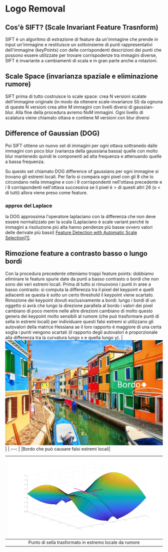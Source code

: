 # Logo Removal
## Cos'è SIFT? (Scale Invariant Feature Trasnform)
SIFT è un algoritmo di estrazione di feature da un'immagine che prende in input un'immagine e restituisce un sottoinsieme di punti rappresentativi dell'immagine (keyPoints) con delle corrispondenti descrizioni dei punti che possono essere utilizzate per trovare corrispodenze tra immagini diverse, SIFT è invariante a cambiamenti di scala e in gran parte anche a rotazioni.

## Scale Space (invarianza spaziale e eliminazione rumore)
SIFT prima di tutto costruisce lo scale space: crea N versioni scalate dell'immagine originale (in modo da ottenere scale-invariance SI) da ognuna di queste N versioni crea altre M immagini con livelli diversi di gaussian-blur. Alla fine della procedura avremo NxM immagini. Ogni livello di scalatura viene chiamato ottava e contiene M versioni con blur diversi

## Difference of Gaussian (DOG)
Poi SIFT ottiene un nuovo set di immagini per ogni ottava sottranedo dalle immagini con poco blur (varianza della gaussiana bassa) quelle con molto blur mantenedo quindi le componenti ad alta frequenza e attenuando quelle a bassa frequenza.

Su questo set chiamato DOG difference of gaussians per ogni immagine si trovano gli estremi locali. Per farlo si compara ogni pixel con gli 8 che lo circondano nella immagine e con i 9 corrispondenti nell'ottava precedente e i 9 corrispondenti nell'ottava successiva se il pixel è > di questi altri 26 (o < di tutti) allora viene preso come feature.

### approx del Laplace 
la DOG approssima l'operatore laplaciano con la differenza che non deve essere normalizzato per la scala (Laplaciano è scale variant perché le immagini a risoluzione più alta hanno pendenze più basse ovvero valori delle derivate più bassi)
[Feature Detection with Automatic Scale Selection[1]](https://www.google.com/url?sa=t&rct=j&q=&esrc=s&source=web&cd=&cad=rja&uact=8&ved=2ahUKEwimn5HDnKL9AhXdVPEDHWv8DBUQgAMoAHoECAQQAw&url=https%3A%2F%2Fscholar.google.it%2Fscholar_url%3Furl%3Dhttps%3A%2F%2Fwww.diva-portal.org%2Fsmash%2Fget%2Fdiva2%3A453064%2FFULLTEXT01.pdf%26hl%3Dit%26sa%3DX%26ei%3DeWvyY53MAYnRmQG5rZjoBQ%26scisig%3DAAGBfm2D1tnXnxPIQhLCQ1lZ67xJ3atmlw%26oi%3Dscholarr&usg=AOvVaw2Un3fIr2ZUJbkX0xfO4-kr).

## Rimozione feature a contrasto basso o lungo bordi
Con la procedura precedente otteniamo troppi feature points: dobbiamo eliminare le feature spurie date da punti a basso contrasto o bordi che non sono dei veri estremi locali.
Prima di tutto si rimuovono i punti in aree a basso contrasto: si computa la differenza tra il pixel del keypoint e quelli adiacenti se questa è sotto un certo threshold il keypoint viene scartato.
Rimozione dei keypoint dovuti esclusivamente a bordi: lungo i bordi di un oggetto si avrà che lungo la direzione parallela al bordo i valori dei pixel cambiano di poco mentre nelle altre direzioni cambiano di molto questo genera dei keypoint molto sensibili al rumore (che può trasformare punti di sella in estremi locali) per individuare questi falsi estremi si utilizzano gli autovalori della matrice Hessiana se il loro rapporto è maggiore di una certa soglia i punti vengono scartati (il rapporto degli autovalori è proporzionale alla differenza tra la curvatura lungo x e quella lungo y).
| ![burano bordo su un muro](immaginiREADME/burano.jpeg) |
| :--: |
|Bordo che può causare falsi estremi locali|

| ![punto di sella con rumore](immaginiREADME/sella.png) |
| :--: |
|Punto di sella trasformato in estremo locale da rumore|
